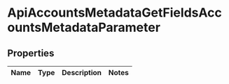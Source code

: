 
# ApiAccountsMetadataGetFieldsAccountsMetadataParameter

## Properties
Name | Type | Description | Notes
------------ | ------------- | ------------- | -------------



